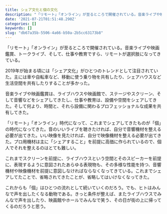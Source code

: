 ```yaml
---
title: シェア文化と個の文化
description: "「リモート」「オンライン」が至るところで開催されている。音楽ライブや映画鑑賞、トークライブ、そして、仕事や教育ですら、リモートが選択肢になってきている。"
date: '2021-07-21T01:51:48.290Z'
categories: []
keywords: []
slug: "db67a35b-5506-4a66-b50a-2b5cc63173b8"
---
```

「リモート」「オンライン」が至るところで開催されている。音楽ライブや映画鑑賞、トークライブ、そして、仕事や教育ですら、リモートが選択肢になってきている。

2019年が始まる頃には「シェア文化」がひとつのトレンドとして注目されていた。主には車や自転車など、移動に使う乗り物を共有したり、シェアハウスなど生活空間を共有したりすることが多かった。

音楽ライブや映画鑑賞は、ライブハウスや映画館で、ステージやスクリーン、そして音響などをシェアしてきたし、仕事や教育は、設備や空間をシェアしてきた。そして何より、時間と、それら設備に関わるプロフェッショナルな成果を共有してきた。

「リモート」「オンライン」時代になって、これまでシェアしてきたものが「個」の時代になってきた。音のいいライブを聴きたければ、自分で音響機材を整える必要が出てきた。いい映像を見たければ、自分で映像機材を整える必要が出てきた。プロ用機材は主に「シェアすること」を前提に高価に作られているので、個人でそれを整えるのはとても難しい。

これまでスクリーンを前提に、ライブハウスという空間とそのスピーカーを前提に、表現するように意図されたあらゆる表現物も、その多様な性能を持つ、音響機材や映像機材を前提に意図しなければならなくなってきている。これまでシェアしてたことで、省略されてきたことが、省略してはいけなくなってきた。

これからも「個」はひとつの流れとして続いていくのだろう。でも、ヒトはみんなで声を出したくなる動物である。きっと条件が整えば、またライブハウスでみんなで声を出したり、映画館やホールでみんなで笑う、その日が街の上に帰ってくるのだろうと思う。